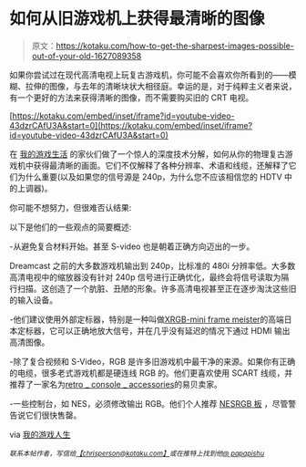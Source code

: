 # 如何从旧游戏机上获得最清晰的图像

> 原文：<https://kotaku.com/how-to-get-the-sharpest-images-possible-out-of-your-old-1627089358>

如果你尝试过在现代高清电视上玩复古游戏机，你可能不会喜欢你所看到的——模糊、拉伸的图像，与去年的清晰块状大相径庭。幸运的是，对于纯粹主义者来说，有一个更好的方法来获得清晰的图像，而不需要购买旧的 CRT 电视。

 [https://kotaku.com/embed/inset/iframe?id=youtube-video-43dzrCAfU3A&start=0](https://kotaku.com/embed/inset/iframe?id=youtube-video-43dzrCAfU3A&start=0) 

在 [我的游戏生活](https://www.youtube.com/channel/UCpvtp7mH0Cdq8FQUxcjDq0Q) 的家伙们做了一个惊人的深度技术分解，如何从你的物理复古游戏机中获得最清晰的画面。它们不仅解释了各种分辨率、术语和线缆，还解释了它们为什么重要(以及如果您的信号源是 240p，为什么您不应该相信您的 HDTV 中的上调器)。



你可能不想努力，但很难否认结果:

以下是他们的一些观点的简要概述:

-从避免复合材料开始。甚至 S-video 也是朝着正确方向迈出的一步。

Dreamcast 之前的大多数游戏机输出到 240p，比标准的 480i 分辨率低。大多数高清电视中的缩放器没有针对 240p 信号进行正确优化，最终会将信号读取为隔行扫描。这创造了一个肮脏、丑陋的形象。许多高清电视甚至正在逐步淘汰这些旧的输入设备。

-他们建议使用外部定标器，特别是一种叫做[XRGB-mini frame meister](http://solarisjapan.com/products/xrgb-mini-framemeister-compact-up-scaler-unit)的高端日本定标器，它可以正确地放大信号，并在几乎没有延迟的情况下通过 HDMI 输出高清图像。

-除了复合视频和 S-Video，RGB 是许多旧游戏机中最干净的来源。如果你有正确的电缆，很多老式游戏机都是硬连线 RGB 的。他们更喜欢使用 SCART 线缆，并推荐了一家名为[retro _ console _ accessories](http://stores.ebay.com/Retro-Accessories)的易贝卖家。

-一些控制台，如 NES，必须修改输出 RGB。他们个人推荐 [NESRGB 板](http://etim.net.au/nesrgb/) ，尽管警告说它们很快售罄。

via [我的游戏人生](https://www.youtube.com/channel/UCpvtp7mH0Cdq8FQUxcjDq0Q)

*<small>联系本帖作者，写信给</small>*[*<small>【chrisperson@kotaku.com】</small>*](mailto:chrisperson@kotaku.com)*<small>或在推特上找到他</small>*[*<small>@ papapishu</small>*](https://twitter.com/papapishu)